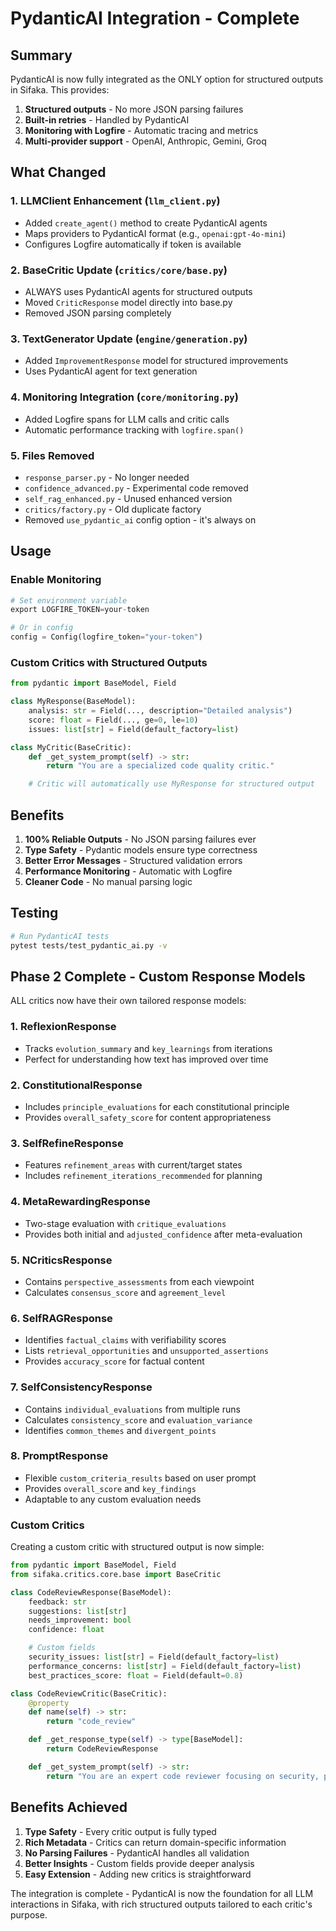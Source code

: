 # PydanticAI Integration - Complete

## Summary

PydanticAI is now fully integrated as the ONLY option for structured outputs in Sifaka. This provides:

1. **Structured outputs** - No more JSON parsing failures
2. **Built-in retries** - Handled by PydanticAI
3. **Monitoring with Logfire** - Automatic tracing and metrics
4. **Multi-provider support** - OpenAI, Anthropic, Gemini, Groq

## What Changed

### 1. LLMClient Enhancement (`llm_client.py`)
- Added `create_agent()` method to create PydanticAI agents
- Maps providers to PydanticAI format (e.g., `openai:gpt-4o-mini`)
- Configures Logfire automatically if token is available

### 2. BaseCritic Update (`critics/core/base.py`)
- ALWAYS uses PydanticAI agents for structured outputs
- Moved `CriticResponse` model directly into base.py
- Removed JSON parsing completely

### 3. TextGenerator Update (`engine/generation.py`)
- Added `ImprovementResponse` model for structured improvements
- Uses PydanticAI agent for text generation

### 4. Monitoring Integration (`core/monitoring.py`)
- Added Logfire spans for LLM calls and critic calls
- Automatic performance tracking with `logfire.span()`

### 5. Files Removed
- `response_parser.py` - No longer needed
- `confidence_advanced.py` - Experimental code removed
- `self_rag_enhanced.py` - Unused enhanced version
- `critics/factory.py` - Old duplicate factory
- Removed `use_pydantic_ai` config option - it's always on

## Usage

### Enable Monitoring
```python
# Set environment variable
export LOGFIRE_TOKEN=your-token

# Or in config
config = Config(logfire_token="your-token")
```

### Custom Critics with Structured Outputs
```python
from pydantic import BaseModel, Field

class MyResponse(BaseModel):
    analysis: str = Field(..., description="Detailed analysis")
    score: float = Field(..., ge=0, le=10)
    issues: list[str] = Field(default_factory=list)

class MyCritic(BaseCritic):
    def _get_system_prompt(self) -> str:
        return "You are a specialized code quality critic."

    # Critic will automatically use MyResponse for structured output
```

## Benefits

1. **100% Reliable Outputs** - No JSON parsing failures ever
2. **Type Safety** - Pydantic models ensure type correctness
3. **Better Error Messages** - Structured validation errors
4. **Performance Monitoring** - Automatic with Logfire
5. **Cleaner Code** - No manual parsing logic

## Testing

```bash
# Run PydanticAI tests
pytest tests/test_pydantic_ai.py -v
```

## Phase 2 Complete - Custom Response Models

ALL critics now have their own tailored response models:

### 1. **ReflexionResponse**
- Tracks `evolution_summary` and `key_learnings` from iterations
- Perfect for understanding how text has improved over time

### 2. **ConstitutionalResponse**
- Includes `principle_evaluations` for each constitutional principle
- Provides `overall_safety_score` for content appropriateness

### 3. **SelfRefineResponse**
- Features `refinement_areas` with current/target states
- Includes `refinement_iterations_recommended` for planning

### 4. **MetaRewardingResponse**
- Two-stage evaluation with `critique_evaluations`
- Provides both initial and `adjusted_confidence` after meta-evaluation

### 5. **NCriticsResponse**
- Contains `perspective_assessments` from each viewpoint
- Calculates `consensus_score` and `agreement_level`

### 6. **SelfRAGResponse**
- Identifies `factual_claims` with verifiability scores
- Lists `retrieval_opportunities` and `unsupported_assertions`
- Provides `accuracy_score` for factual content

### 7. **SelfConsistencyResponse**
- Contains `individual_evaluations` from multiple runs
- Calculates `consistency_score` and `evaluation_variance`
- Identifies `common_themes` and `divergent_points`

### 8. **PromptResponse**
- Flexible `custom_criteria_results` based on user prompt
- Provides `overall_score` and `key_findings`
- Adaptable to any custom evaluation needs

### Custom Critics

Creating a custom critic with structured output is now simple:

```python
from pydantic import BaseModel, Field
from sifaka.critics.core.base import BaseCritic

class CodeReviewResponse(BaseModel):
    feedback: str
    suggestions: list[str]
    needs_improvement: bool
    confidence: float

    # Custom fields
    security_issues: list[str] = Field(default_factory=list)
    performance_concerns: list[str] = Field(default_factory=list)
    best_practices_score: float = Field(default=0.8)

class CodeReviewCritic(BaseCritic):
    @property
    def name(self) -> str:
        return "code_review"

    def _get_response_type(self) -> type[BaseModel]:
        return CodeReviewResponse

    def _get_system_prompt(self) -> str:
        return "You are an expert code reviewer focusing on security, performance, and best practices."
```

## Benefits Achieved

1. **Type Safety** - Every critic output is fully typed
2. **Rich Metadata** - Critics can return domain-specific information
3. **No Parsing Failures** - PydanticAI handles all validation
4. **Better Insights** - Custom fields provide deeper analysis
5. **Easy Extension** - Adding new critics is straightforward

The integration is complete - PydanticAI is now the foundation for all LLM interactions in Sifaka, with rich structured outputs tailored to each critic's purpose.
